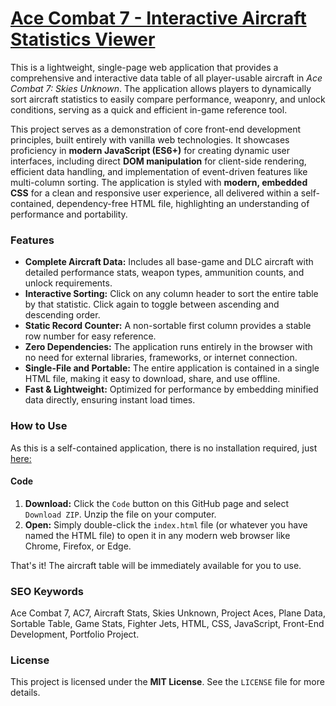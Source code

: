 # [Ace Combat 7 - Interactive Aircraft Statistics Viewer](https://rolex20.github.io/ace-combat-7-stats-viewer/AC7-Stats.html)

This is a lightweight, single-page web application that provides a comprehensive and interactive data table of all player-usable aircraft in *Ace Combat 7: Skies Unknown*. The application allows players to dynamically sort aircraft statistics to easily compare performance, weaponry, and unlock conditions, serving as a quick and efficient in-game reference tool.

This project serves as a demonstration of core front-end development principles, built entirely with vanilla web technologies. It showcases proficiency in **modern JavaScript (ES6+)** for creating dynamic user interfaces, including direct **DOM manipulation** for client-side rendering, efficient data handling, and implementation of event-driven features like multi-column sorting. The application is styled with **modern, embedded CSS** for a clean and responsive user experience, all delivered within a self-contained, dependency-free HTML file, highlighting an understanding of performance and portability.

### Features

-   **Complete Aircraft Data:** Includes all base-game and DLC aircraft with detailed performance stats, weapon types, ammunition counts, and unlock requirements.
-   **Interactive Sorting:** Click on any column header to sort the entire table by that statistic. Click again to toggle between ascending and descending order.
-   **Static Record Counter:** A non-sortable first column provides a stable row number for easy reference.
-   **Zero Dependencies:** The application runs entirely in the browser with no need for external libraries, frameworks, or internet connection.
-   **Single-File and Portable:** The entire application is contained in a single HTML file, making it easy to download, share, and use offline.
-   **Fast & Lightweight:** Optimized for performance by embedding minified data directly, ensuring instant load times.

### How to Use

As this is a self-contained application, there is no installation required, just [here:](https://rolex20.github.io/ace-combat-7-stats-viewer/AC7-Stats.html)

#### Code 

1.  **Download:** Click the `Code` button on this GitHub page and select `Download ZIP`. Unzip the file on your computer.
2.  **Open:** Simply double-click the `index.html` file (or whatever you have named the HTML file) to open it in any modern web browser like Chrome, Firefox, or Edge.

That's it! The aircraft table will be immediately available for you to use.

### SEO Keywords

Ace Combat 7, AC7, Aircraft Stats, Skies Unknown, Project Aces, Plane Data, Sortable Table, Game Stats, Fighter Jets, HTML, CSS, JavaScript, Front-End Development, Portfolio Project.

### License

This project is licensed under the **MIT License**. See the `LICENSE` file for more details.




